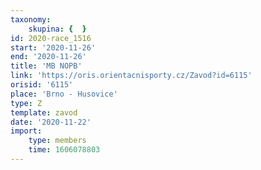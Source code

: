 ```yaml
---
taxonomy:
    skupina: {  }
id: 2020-race_1516
start: '2020-11-26'
end: '2020-11-26'
title: 'MB NOPB'
link: 'https://oris.orientacnisporty.cz/Zavod?id=6115'
orisid: '6115'
place: 'Brno - Husovice'
type: Z
template: zavod
date: '2020-11-22'
import:
    type: members
    time: 1606078803
---
```



